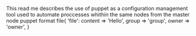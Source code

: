 This read me describes the use of puppet as a configuration management tool used to automate proccesses whithin the same nodes from the master node
puppet format
file{ 'file':
content => 'Hello',
group   => 'group',
owner   => 'owner',
}
